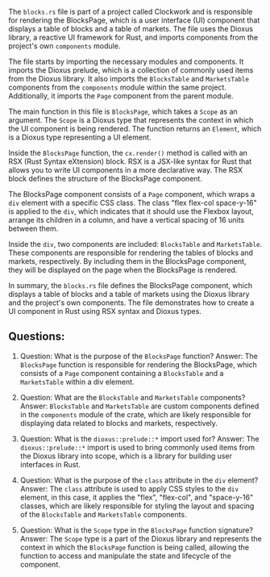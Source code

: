 The `blocks.rs` file is part of a project called Clockwork and is responsible for rendering the BlocksPage, which is a user interface (UI) component that displays a table of blocks and a table of markets. The file uses the Dioxus library, a reactive UI framework for Rust, and imports components from the project's own `components` module.

The file starts by importing the necessary modules and components. It imports the Dioxus prelude, which is a collection of commonly used items from the Dioxus library. It also imports the `BlocksTable` and `MarketsTable` components from the `components` module within the same project. Additionally, it imports the `Page` component from the parent module.

The main function in this file is `BlocksPage`, which takes a `Scope` as an argument. The `Scope` is a Dioxus type that represents the context in which the UI component is being rendered. The function returns an `Element`, which is a Dioxus type representing a UI element.

Inside the `BlocksPage` function, the `cx.render()` method is called with an RSX (Rust Syntax eXtension) block. RSX is a JSX-like syntax for Rust that allows you to write UI components in a more declarative way. The RSX block defines the structure of the BlocksPage component.

The BlocksPage component consists of a `Page` component, which wraps a `div` element with a specific CSS class. The class "flex flex-col space-y-16" is applied to the `div`, which indicates that it should use the Flexbox layout, arrange its children in a column, and have a vertical spacing of 16 units between them.

Inside the `div`, two components are included: `BlocksTable` and `MarketsTable`. These components are responsible for rendering the tables of blocks and markets, respectively. By including them in the BlocksPage component, they will be displayed on the page when the BlocksPage is rendered.

In summary, the `blocks.rs` file defines the BlocksPage component, which displays a table of blocks and a table of markets using the Dioxus library and the project's own components. The file demonstrates how to create a UI component in Rust using RSX syntax and Dioxus types.

## Questions:

1. Question: What is the purpose of the `BlocksPage` function?
   Answer: The `BlocksPage` function is responsible for rendering the BlocksPage, which consists of a `Page` component containing a `BlocksTable` and a `MarketsTable` within a div element.

2. Question: What are the `BlocksTable` and `MarketsTable` components?
   Answer: `BlocksTable` and `MarketsTable` are custom components defined in the `components` module of the crate, which are likely responsible for displaying data related to blocks and markets, respectively.

3. Question: What is the `dioxus::prelude::*` import used for?
   Answer: The `dioxus::prelude::*` import is used to bring commonly used items from the Dioxus library into scope, which is a library for building user interfaces in Rust.

4. Question: What is the purpose of the `class` attribute in the `div` element?
   Answer: The `class` attribute is used to apply CSS styles to the `div` element, in this case, it applies the "flex", "flex-col", and "space-y-16" classes, which are likely responsible for styling the layout and spacing of the `BlocksTable` and `MarketsTable` components.

5. Question: What is the `Scope` type in the `BlocksPage` function signature?
   Answer: The `Scope` type is a part of the Dioxus library and represents the context in which the `BlocksPage` function is being called, allowing the function to access and manipulate the state and lifecycle of the component.
